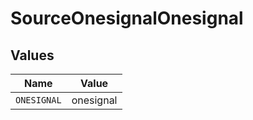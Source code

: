 # SourceOnesignalOnesignal


## Values

| Name        | Value       |
| ----------- | ----------- |
| `ONESIGNAL` | onesignal   |